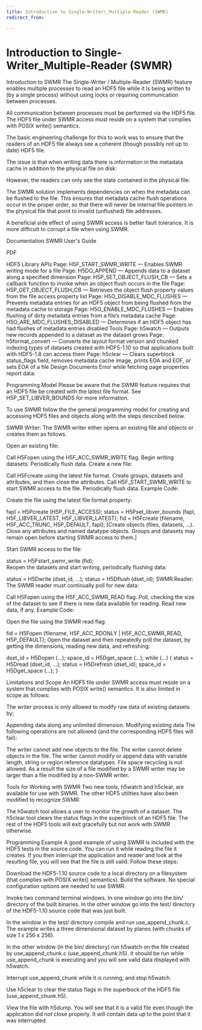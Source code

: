 ```yaml
---
title: Introduction to Single-Writer\_Multiple-Reader (SWMR)
redirect_from:

---
```


# Introduction to Single-Writer\_Multiple-Reader (SWMR)

Introduction to SWMR
The Single-Writer / Multiple-Reader (SWMR) feature enables multiple processes to read an HDF5 file while it is being written to (by a single process) without using locks or requiring communication between processes.



All communication between processes must be performed via the HDF5 file. The HDF5 file under SWMR access must reside on a system that complies with POSIX write() semantics.

The basic engineering challenge for this to work was to ensure that the readers of an HDF5 file always see a coherent (though possibly not up to date) HDF5 file.

The issue is that when writing data there is information in the metadata cache in addition to the physical file on disk: 

However, the readers can only see the state contained in the physical file:



The SWMR solution implements dependencies on when the metadata can be flushed to the file. This ensures that metadata cache flush operations occur in the proper order, so that there will never be internal file pointers in the physical file that point to invalid (unflushed) file addresses.

A beneficial side effect of using SWMR access is better fault tolerance. It is more difficult to corrupt a file when using SWMR.


Documentation
SWMR User's Guide

 PDF

HDF5 Library APIs
Page:
H5F_START_SWMR_WRITE — Enables SWMR writing mode for a file
Page:
H5DO_APPEND — Appends data to a dataset along a specified dimension
Page:
H5P_SET_OBJECT_FLUSH_CB — Sets a callback function to invoke when an object flush occurs in the file
Page:
H5P_GET_OBJECT_FLUSH_CB — Retrieves the object flush property values from the file access property list
Page:
H5O_DISABLE_MDC_FLUSHES — Prevents metadata entries for an HDF5 object from being flushed from the metadata cache to storage
Page:
H5O_ENABLE_MDC_FLUSHES — Enables flushing of dirty metadata entries from a file’s metadata cache
Page:
H5O_ARE_MDC_FLUSHES_DISABLED — Determines if an HDF5 object has had flushes of metadata entries disabled
Tools
Page:
h5watch — Outputs new records appended to a dataset as the dataset grows
Page:
h5format_convert — Converts the layout format version and chunked indexing types of datasets created with HDF5-1.10 so that applications built with HDF5-1.8 can access them
Page:
h5clear — Clears superblock status_flags field, removes metadata cache image, prints EOA and EOF, or sets EOA of a file
Design Documents
Error while fetching page properties report data:

Programming Model
Please be aware that the SWMR feature requires that an HDF5 file be created with the latest file format. See H5P_SET_LIBVER_BOUNDS for more information.

To use SWMR follow the the general programming model for creating and accessing HDF5 files and objects along with the steps described below.

SWMR Writer:
The SWMR writer either opens an existing file and objects or creates them as follows.

Open an existing file:

Call H5Fopen using the H5F_ACC_SWMR_WRITE flag.
Begin writing datasets.
Periodically flush data.
Create a new file:

Call H5Fcreate using the latest file format.
Create groups, datasets and attributes, and then close the attributes.
Call H5F_START_SWMR_WRITE to start SWMR access to the file.
Periodically flush data.
Example Code:

Create the file using the latest file format property:

   fapl = H5Pcreate (H5P_FILE_ACCESS); 
   status = H5Pset_libver_bounds (fapl, H5F_LIBVER_LATEST, H5F_LIBVER_LATEST); 
   fid = H5Fcreate (filename, H5F_ACC_TRUNC, H5P_DEFAULT, fapl); 
[Create objects (files, datasets, ...). Close any attributes and named datatype objects. Groups and datasets may remain open before starting SWMR access to them.]

Start SWMR access to the file:

   status = H5Fstart_swmr_write (fid);  
Reopen the datasets and start writing, periodically flushing data:

   status = H5Dwrite (dset_id, ...);
   status = H5Dflush (dset_id); 
SWMR Reader:
The SWMR reader must continually poll for new data:

 

Call H5Fopen using the H5F_ACC_SWMR_READ flag.
Poll, checking the size of the dataset to see if there is new data available for reading.
Read new data, if any.
Example Code:

Open the file using the SWMR read flag:

   fid = H5Fopen (filename, H5F_ACC_RDONLY | H5F_ACC_SWMR_READ, H5P_DEFAULT);
Open the dataset and then repeatedly poll the dataset, by getting the dimensions, reading new data, and refreshing:

   dset_id = H5Dopen (...);
   space_id = H5Dget_space (...);
   while (...) { 
      status = H5Dread (dset_id, ...);
      status = H5Drefresh (dset_id);
      space_id = H5Dget_space (...);
   }

Limitations and Scope
An HDF5 file under SWMR access must reside on a system that complies with POSIX write() semantics. It is also limited in scope as follows:

The writer process is only allowed to modify raw data of existing datasets by;

Appending data along any unlimited dimension.
Modifying existing data
The following operations are not allowed (and the corresponding HDF5 files will fail):

The writer cannot add new objects to the file.
The writer cannot delete objects in the file.
The writer cannot modify or append data with variable length, string or region reference datatypes.
File space recycling is not allowed. As a result the size of a file modified by a SWMR writer may be larger than a file modified by a non-SWMR writer.

Tools for Working with SWMR
Two new tools, h5watch and h5clear, are available for use with SWMR. The other HDF5 utilities have also been modified to recognize SWMR:

The h5watch tool allows a user to monitor the growth of a dataset.
The h5clear tool clears the status flags in the superblock of an HDF5 file.
The rest of the HDF5 tools will exit gracefully but not work with SWMR otherwise.

Programming Example
A good example of using SWMR is included with the HDF5 tests in the source code. You can run it while reading the file it creates. If you then interrupt the application and reader and look at the resulting file, you will see that the file is still valid. Follow these steps:

Download the HDF5-1.10 source code to a local directory on a filesystem (that complies with POSIX write() semantics). Build the software. No special configuration options are needed to use SWMR.

Invoke two command terminal windows. In one window go into the bin/ directory of the built binaries. In the other window go into the test/ directory of the HDF5-1.10 source code that was just built.

In the window in the test/ directory compile and run use_append_chunk.c. The example writes a three dimensional dataset by planes (with chunks of size 1 x 256 x 256).

In the other window (in the bin/ directory) run h5watch on the file created by use_append_chunk.c (use_append_chunk.h5). It should be run while use_append_chunk is executing and you will see valid data displayed with h5watch.

Interrupt use_append_chunk while it is running, and stop h5watch.

Use h5clear to clear the status flags in the superbock of the HDF5 file (use_append_chunk.h5).

View the file with h5dump. You will see that it is a valid file even though the application did not close properly. It will contain data up to the point that it was interrupted.
